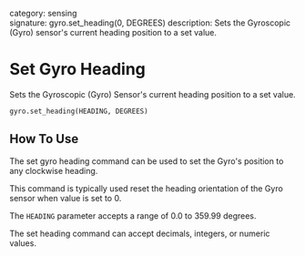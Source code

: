 category: sensing  
signature: gyro.set_heading(0, DEGREES)
description: Sets the Gyroscopic (Gyro) sensor's current heading position to a set value.

# Set Gyro Heading

Sets the Gyroscopic (Gyro) Sensor's current heading position to a set value.
 
```don
gyro.set_heading(HEADING, DEGREES)
```

## How To Use

The set gyro heading command can be used to set the Gyro's position to any clockwise heading.

This command is typically used reset the heading orientation of the Gyro sensor when value is set to 0.

The `HEADING` parameter accepts a range of 0.0 to 359.99 degrees.

The set heading command can accept decimals, integers, or numeric values.

<advanced>
</advanced>

